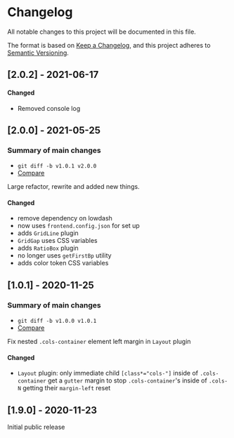 # Changelog

All notable changes to this project will be documented in this file.

The format is based on [Keep a Changelog](https://keepachangelog.com/en/1.0.0/), and this project adheres to [Semantic Versioning](https://semver.org/spec/v2.0.0.html).

## [2.0.2] - 2021-06-17

#### Changed

- Removed console log

## [2.0.0] - 2021-05-25

### Summary of main changes

- `git diff -b v1.0.1 v2.0.0`
- [Compare](https://code.area17.com/a17/tailwind-plugins/-/compare/v1.0.1...v2.0.0)

Large refactor, rewrite and added new things.

#### Changed

- remove dependency on lowdash
- now uses `frontend.config.json` for set up
- adds `GridLine` plugin
- `GridGap` uses CSS variables
- adds `RatioBox` plugin
- no longer uses `getFirstBp` utility
- adds color token CSS variables

## [1.0.1] - 2020-11-25

### Summary of main changes

- `git diff -b v1.0.0 v1.0.1`
- [Compare](https://code.area17.com/a17/tailwind-plugins/compare/release%2F1.0.0...release%2F1.0.1)

Fix nested `.cols-container` element left margin in `Layout` plugin

#### Changed

- `Layout` plugin: only immediate child `[class*="cols-"]` inside of `.cols-container` get a `gutter` margin to stop `.cols-container`'s inside of `.cols-N` getting their `margin-left` reset

## [1.9.0] - 2020-11-23

Initial public release
